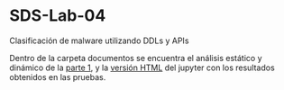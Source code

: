 # SDS-Lab-04
Clasificación de malware utilizando DDLs y APIs

Dentro de la carpeta documentos se encuentra el análisis estático y dinámico de la [parte 1](documents/part1), y la [versión HTML](documents/analysis) del jupyter con los resultados obtenidos en las pruebas.
